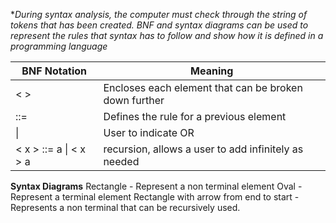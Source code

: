 **During syntax analysis, the computer must check through the string of tokens that has been created. BNF and syntax diagrams can be used to represent the rules that syntax has to follow and show how it is defined in a programming language*

| BNF Notation           | Meaning                                               |
| ---------------------- | ----------------------------------------------------- |
| < >                    | Encloses each element that can be broken down further |
| ::=                    | Defines the rule for a previous element               |
| \|                     | User to indicate OR                                   |
| < x > ::= a \| < x > a | recursion, allows a user to add infinitely as needed  |

**Syntax Diagrams**
Rectangle - Represent a non terminal element 
Oval - Represent a terminal element
Rectangle with arrow from end to start - Represents a non terminal that can be recursively used.